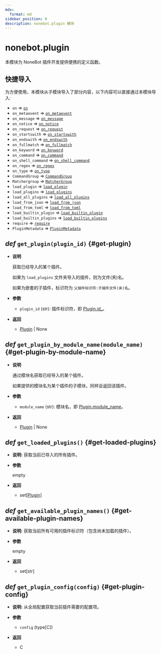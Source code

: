 ```yaml
---
mdx:
  format: md
sidebar_position: 0
description: nonebot.plugin 模块
---
```


# nonebot.plugin

本模块为 NoneBot 插件开发提供便携的定义函数。

## 快捷导入

为方便使用，本模块从子模块导入了部分内容，以下内容可以直接通过本模块导入:

- `on` => [`on`](on.md#on)
- `on_metaevent` => [`on_metaevent`](on.md#on-metaevent)
- `on_message` => [`on_message`](on.md#on-message)
- `on_notice` => [`on_notice`](on.md#on-notice)
- `on_request` => [`on_request`](on.md#on-request)
- `on_startswith` => [`on_startswith`](on.md#on-startswith)
- `on_endswith` => [`on_endswith`](on.md#on-endswith)
- `on_fullmatch` => [`on_fullmatch`](on.md#on-fullmatch)
- `on_keyword` => [`on_keyword`](on.md#on-keyword)
- `on_command` => [`on_command`](on.md#on-command)
- `on_shell_command` => [`on_shell_command`](on.md#on-shell-command)
- `on_regex` => [`on_regex`](on.md#on-regex)
- `on_type` => [`on_type`](on.md#on-type)
- `CommandGroup` => [`CommandGroup`](on.md#CommandGroup)
- `Matchergroup` => [`MatcherGroup`](on.md#MatcherGroup)
- `load_plugin` => [`load_plugin`](load.md#load-plugin)
- `load_plugins` => [`load_plugins`](load.md#load-plugins)
- `load_all_plugins` => [`load_all_plugins`](load.md#load-all-plugins)
- `load_from_json` => [`load_from_json`](load.md#load-from-json)
- `load_from_toml` => [`load_from_toml`](load.md#load-from-toml)
- `load_builtin_plugin` =>
  [`load_builtin_plugin`](load.md#load-builtin-plugin)
- `load_builtin_plugins` =>
  [`load_builtin_plugins`](load.md#load-builtin-plugins)
- `require` => [`require`](load.md#require)
- `PluginMetadata` => [`PluginMetadata`](model.md#PluginMetadata)

## _def_ `get_plugin(plugin_id)` {#get-plugin}

- **说明**

  获取已经导入的某个插件。

  如果为 `load_plugins` 文件夹导入的插件，则为文件(夹)名。

  如果为嵌套的子插件，标识符为 `父插件标识符:子插件文件(夹)名`。

- **参数**
  - `plugin_id` (str): 插件标识符，即 [Plugin.id\_](model.md#Plugin-id-)。

- **返回**
  - [Plugin](model.md#Plugin) | None

## _def_ `get_plugin_by_module_name(module_name)` {#get-plugin-by-module-name}

- **说明**

  通过模块名获取已经导入的某个插件。

  如果提供的模块名为某个插件的子模块，同样会返回该插件。

- **参数**
  - `module_name` (str): 模块名，即 [Plugin.module_name](model.md#Plugin-module-name)。

- **返回**
  - [Plugin](model.md#Plugin) | None

## _def_ `get_loaded_plugins()` {#get-loaded-plugins}

- **说明:** 获取当前已导入的所有插件。

- **参数**

  empty

- **返回**
  - set[[Plugin](model.md#Plugin)]

## _def_ `get_available_plugin_names()` {#get-available-plugin-names}

- **说明:** 获取当前所有可用的插件标识符（包含尚未加载的插件）。

- **参数**

  empty

- **返回**
  - set[str]

## _def_ `get_plugin_config(config)` {#get-plugin-config}

- **说明:** 从全局配置获取当前插件需要的配置项。

- **参数**
  - `config` (type[C])

- **返回**
  - C

